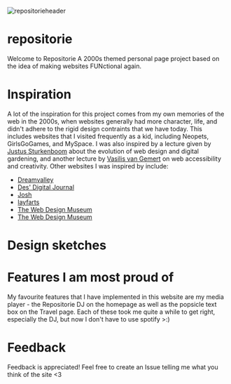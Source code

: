 
![repositorieheader](https://github.com/user-attachments/assets/93475471-b181-4b81-a451-87c28bbae924)
# repositorie
Welcome to Repositorie
A 2000s themed personal page project based on the idea of making websites FUNctional again. 

# Inspiration

A lot of the inspiration for this project comes from my own memories of the web in the 2000s, when websites generally had more character, life, and didn't adhere to the rigid design contraints that we have today. 
This includes websites that I visited frequently as a kid, including Neopets, GirlsGoGames, and MySpace. I was also inspired by a lecture given by [Justus Sturkenboom](https://ju5tu5.nl/) about the evolution of web design and digital gardening, and another lecture by [Vasilis van Gemert](https://vasilis.nl/) on web accessibility and creativity.
Other websites I was inspired by include:
- [Dreamvalley](https://dreamvalley.neocities.org/home)
- [Des' Digital Journal](https://doqmeat.com/)
- [Josh](https://joo.sh/)
- [layfarts](https://layfarts.com/home)
- [The Web Design Museum](https://www.webdesignmuseum.org/)
- [The Web Design Museum](https://www.webdesignmuseum.org/)

# Design sketches


# Features I am most proud of
My favourite features that I have implemented in this website are my media player - the Repositorie DJ on the homepage as well as the popsicle text box on the Travel page.
Each of these took me quite a while to get right, especially the DJ, but now I don't have to use spotify >:)



# Feedback 
Feedback is appreciated! Feel free to create an Issue telling me what you think of the site <3
